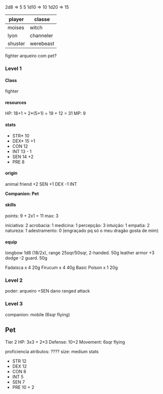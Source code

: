 2d8 => 5 5
1d10 => 10
1d20 => 15


| player  | classe    |
| ------- | --------- |
| moises  | witch     |
| lyon    | channeler |
| shuster | werebeast |

fighter arqueiro com pet?


### Level 1

#### Class
fighter

#### resources
HP: 18+1 + 2\*(5+1) = 19 + 12 = 31
MP: 9

#### stats
- STR* 10
- DEX* 15 +1
- CON 12
- INT 13 - 1
- SEN 14 +2
- PRE 8

#### origin
animal friend
+2 SEN
+1 DEX
-1 INT

**Companion: Pet**


#### skills
points: 9 + 2x1 = 11
max: 3

iniciativa: 2
acrobacia: 1
medicina: 1
percepção: 3
intuição: 1
empatia: 2
natureza: 1
adestramento: 0 (engraçado pq só o meu dragão gosta de mim)

#### equip
longbow 1d8 (18/2x), range 25sqr/50sqr, 2-handed. 50g
leather armor +3 dodge -2 guard. 50g

Fadaísca x 4 20g
Firucum x 4 40g
Basic Poison x 1 20g
### Level 2
poder: arqueiro +SEN dano ranged attack

### Level 3
companion: mobile (6sqr flying)

## Pet
Tier 2
HP: 3x3 + 2\*3
Defense: 10+2
Movement: 6sqr flying

proficiencia atributos: ????
size: medium
stats
- STR 12
- DEX 12
- CON 8
- INT 5
- SEN 7
- PRE 10 + 2
